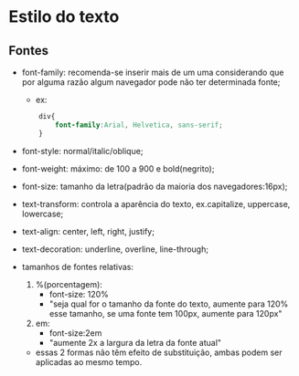 # Estilo do texto

## Fontes

- font-family: recomenda-se inserir mais de um uma considerando que por alguma razão algum navegador pode não ter determinada fonte;
    - ex:
    ```css
        div{
            font-family:Arial, Helvetica, sans-serif;
        }
    ```

- font-style: normal/italic/oblique;
- font-weight: máximo: de 100 a 900 e bold(negrito);
- font-size: tamanho da letra(padrão da maioria dos navegadores:16px);
- text-transform: controla a aparência do texto, ex.capitalize, uppercase, lowercase;
- text-align: center, left, right, justify;
- text-decoration: underline, overline, line-through;
- tamanhos de fontes relativas:
    1. %(porcentagem):
        - font-size: 120%
        - "seja qual for o tamanho da fonte do texto, aumente para 120% esse tamanho, se uma fonte tem 100px, aumente para 120px"
    2. em:
        - font-size:2em
        - "aumente 2x a largura da letra da fonte atual"
    - essas 2 formas não têm efeito de substituição, ambas podem ser aplicadas ao mesmo tempo.